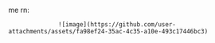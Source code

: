 me rn:



















                  ![image](https://github.com/user-attachments/assets/fa98ef24-35ac-4c35-a10e-493c17446bc3)

